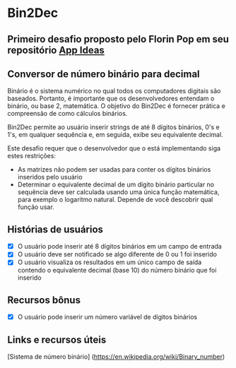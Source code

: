 # Bin2Dec
## Primeiro desafio proposto pelo Florin Pop em seu repositório [App Ideas](https://github.com/florinpop17/app-ideas)

## Conversor de número binário para decimal

Binário é o sistema numérico no qual todos os computadores digitais são baseados.
Portanto, é importante que os desenvolvedores entendam o binário, ou base 2,
matemática. O objetivo do Bin2Dec é fornecer prática e
compreensão de como cálculos binários.

Bin2Dec permite ao usuário inserir strings de até 8 dígitos binários, 0's
e 1's, em qualquer sequência e, em seguida, exibe seu equivalente decimal.

Este desafio requer que o desenvolvedor que o está implementando siga estes
restrições:

- As matrizes não podem ser usadas para conter os dígitos binários inseridos pelo usuário
- Determinar o equivalente decimal de um dígito binário particular no
    sequência deve ser calculada usando uma única função matemática, para
    exemplo o logaritmo natural. Depende de você descobrir qual função
    usar.

## Histórias de usuários

- [X] O usuário pode inserir até 8 dígitos binários em um campo de entrada
- [X] O usuário deve ser notificado se algo diferente de 0 ou 1 foi inserido
- [X] O usuário visualiza os resultados em um único campo de saída contendo o equivalente decimal (base 10) do número binário que foi inserido

## Recursos bônus

- [X] O usuário pode inserir um número variável de dígitos binários

## Links e recursos úteis

[Sistema de número binário] (https://en.wikipedia.org/wiki/Binary_number)


<!-- [Google](https://www.google.com) -->